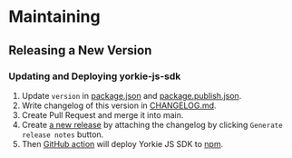 # Maintaining

## Releasing a New Version

### Updating and Deploying yorkie-js-sdk

1. Update `version` in [package.json](https://github.com/yorkie-team/yorkie-js-sdk/blob/main/package.json#L3) and [package.publish.json](https://github.com/yorkie-team/yorkie-js-sdk/blob/main/package.publish.json#L3).
2. Write changelog of this version in [CHANGELOG.md](https://github.com/yorkie-team/yorkie/blob/main/CHANGELOG.md).
3. Create Pull Request and merge it into main.
4. Create [a new release](https://github.com/yorkie-team/yorkie-js-sdk/releases/new) by attaching the changelog by clicking `Generate release notes` button.
5. Then [GitHub action](https://github.com/yorkie-team/yorkie-js-sdk/blob/main/.github/workflows/npm-publish.yml) will deploy Yorkie JS SDK to [npm](https://www.npmjs.com/package/yorkie-js-sdk).
